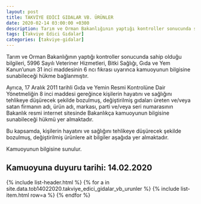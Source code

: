 ```yaml
---
layout: post
title: TAKVİYE EDİCİ GIDALAR VB. ÜRÜNLER
date: 2020-02-14 03:00:00 +0300
description: Tarım ve Orman Bakanlığının yaptığı kontroller sonucunda sahip olduğu bilgileri, 5996 Sayılı Veteriner Hizmetleri, Bitki Sağlığı, Gıda ve Yem Kanun’unun 31 inci maddesinin 6 ncı fıkrası uyarınca kamuoyunun bilgisine sunabileceği hükme bağlanmıştır.
tags: [Takviye Edici Gıdalar]
categories: [takviye-gidalar]
---
```


Tarım ve Orman Bakanlığının yaptığı kontroller sonucunda sahip olduğu bilgileri, 5996 Sayılı Veteriner Hizmetleri, Bitki Sağlığı, Gıda ve Yem Kanun’unun 31 inci maddesinin 6 ncı fıkrası uyarınca kamuoyunun bilgisine sunabileceği hükme bağlanmıştır.

Ayrıca, 17 Aralık 2011 tarihli Gıda ve Yemin Resmi Kontrolüne Dair Yönetmeliğin 8 inci maddesi gereğince kişilerin hayatını ve sağlığını tehlikeye düşürecek şekilde bozulmuş, değiştirilmiş gıdaları üreten ve/veya satan firmanın adı, ürün adı, markası, parti ve/veya seri numarasının Bakanlık resmi internet sitesinde Bakanlıkça kamuoyunun bilgisine sunabileceği hükmü yer almaktadır.

Bu kapsamda, kişilerin hayatını ve sağlığını tehlikeye düşürecek şekilde bozulmuş, değiştirilmiş ürünlere ait bilgiler aşağıda yer almaktadır.

Kamuoyunun bilgisine sunulur.

<h2>Kamuoyuna duyuru tarihi: 14.02.2020</h2>

<div class="container">
    {% include list-header.html %}
    {% for a in site.data.tob14022020.takviye_edici_gidalar_vb_urunler %}
    {% include list-item.html row=a %}
    {% endfor %}
</div>
 